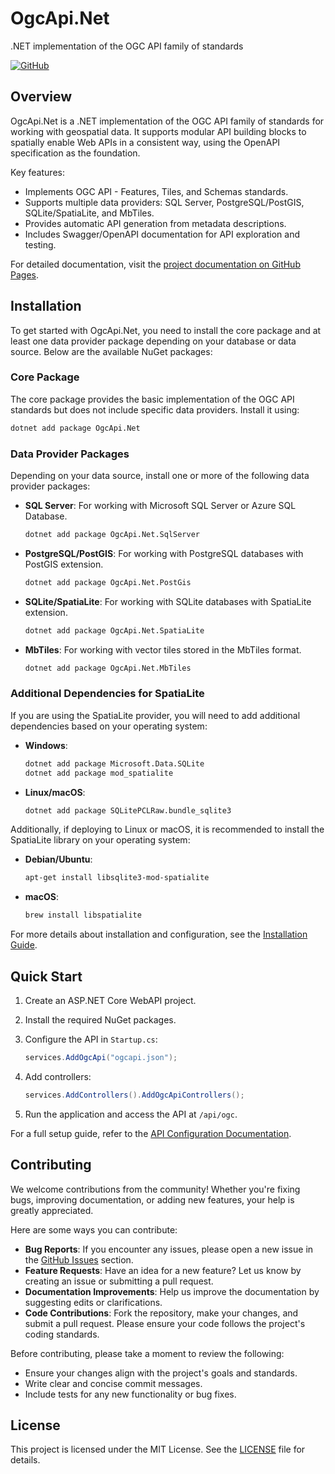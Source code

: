 # OgcApi.Net

.NET implementation of the OGC API family of standards

[![GitHub](https://img.shields.io/github/license/sam-is/OgcApi.Net)](https://github.com/sam-is/OgcApi.Net/blob/main/LICENSE)

## Overview

OgcApi.Net is a .NET implementation of the OGC API family of standards for working with geospatial data. It supports modular API building blocks to spatially enable Web APIs in a consistent way, using the OpenAPI specification as the foundation.

Key features:
- Implements OGC API - Features, Tiles, and Schemas standards.
- Supports multiple data providers: SQL Server, PostgreSQL/PostGIS, SQLite/SpatiaLite, and MbTiles.
- Provides automatic API generation from metadata descriptions.
- Includes Swagger/OpenAPI documentation for API exploration and testing.

For detailed documentation, visit the [project documentation on GitHub Pages](https://sam-is.github.io/OgcApi.Net).

## Installation

To get started with OgcApi.Net, you need to install the core package and at least one data provider package depending on your database or data source. Below are the available NuGet packages:

### Core Package
The core package provides the basic implementation of the OGC API standards but does not include specific data providers. Install it using:

```bash
dotnet add package OgcApi.Net
```

### Data Provider Packages
Depending on your data source, install one or more of the following data provider packages:

- **SQL Server**: For working with Microsoft SQL Server or Azure SQL Database.
  ```bash
  dotnet add package OgcApi.Net.SqlServer
  ```

- **PostgreSQL/PostGIS**: For working with PostgreSQL databases with PostGIS extension.
  ```bash
  dotnet add package OgcApi.Net.PostGis
  ```

- **SQLite/SpatiaLite**: For working with SQLite databases with SpatiaLite extension.
  ```bash
  dotnet add package OgcApi.Net.SpatiaLite
  ```

- **MbTiles**: For working with vector tiles stored in the MbTiles format.
  ```bash
  dotnet add package OgcApi.Net.MbTiles
  ```

### Additional Dependencies for SpatiaLite
If you are using the SpatiaLite provider, you will need to add additional dependencies based on your operating system:

- **Windows**:
  ```bash
  dotnet add package Microsoft.Data.SQLite
  dotnet add package mod_spatialite
  ```

- **Linux/macOS**:
  ```bash
  dotnet add package SQLitePCLRaw.bundle_sqlite3
  ```

Additionally, if deploying to Linux or macOS, it is recommended to install the SpatiaLite library on your operating system:

- **Debian/Ubuntu**:
  ```bash
  apt-get install libsqlite3-mod-spatialite
  ```

- **macOS**:
  ```bash
  brew install libspatialite
  ```

For more details about installation and configuration, see the [Installation Guide](https://sam-is.github.io/OgcApi.Net/installation).

## Quick Start

1. Create an ASP.NET Core WebAPI project.
2. Install the required NuGet packages.
3. Configure the API in `Startup.cs`:

   ```csharp
   services.AddOgcApi("ogcapi.json");
   ```

4. Add controllers:

   ```csharp
   services.AddControllers().AddOgcApiControllers();
   ```

5. Run the application and access the API at `/api/ogc`.

For a full setup guide, refer to the [API Configuration Documentation](https://sam-is.github.io/OgcApi.Net/configuration).

## Contributing

We welcome contributions from the community! Whether you're fixing bugs, improving documentation, or adding new features, your help is greatly appreciated.

Here are some ways you can contribute:
- **Bug Reports**: If you encounter any issues, please open a new issue in the [GitHub Issues](https://github.com/sam-is/OgcApi.Net/issues) section.
- **Feature Requests**: Have an idea for a new feature? Let us know by creating an issue or submitting a pull request.
- **Documentation Improvements**: Help us improve the documentation by suggesting edits or clarifications.
- **Code Contributions**: Fork the repository, make your changes, and submit a pull request. Please ensure your code follows the project's coding standards.

Before contributing, please take a moment to review the following:
- Ensure your changes align with the project's goals and standards.
- Write clear and concise commit messages.
- Include tests for any new functionality or bug fixes.

## License

This project is licensed under the MIT License. See the [LICENSE](https://github.com/sam-is/OgcApi.Net/blob/main/LICENSE) file for details.